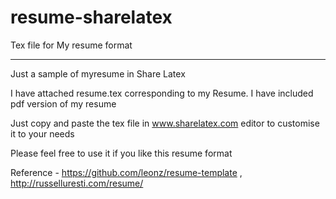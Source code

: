 # resume-sharelatex

Tex file for My resume format

-----------------------------

Just a sample of myresume in Share Latex

I have attached resume.tex corresponding to my Resume. I have included pdf version of my resume 

Just copy and paste the tex file in www.sharelatex.com editor to customise it to your needs

Please feel free to use it if you like this resume format

Reference - https://github.com/leonz/resume-template , http://russelluresti.com/resume/
